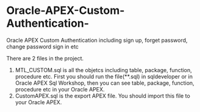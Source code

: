 # Oracle-APEX-Custom-Authentication-
Oracle APEX Custom Authentication including sign up, forget password, change password sign in etc 

There are 2 files in the project. 
1) MTL_CUSTOM.sql is all the objetcs including table, package, function, procedure etc. First you should run the file(**.sql) in sqldeveloper or in Oracle APEX Sql Workshop, then you can see table, package, function, procedure etc in your Oracle APEX.
2) CustomAPEX.sql is the export APEX file. You should import this file to your Oracle APEX.

 
